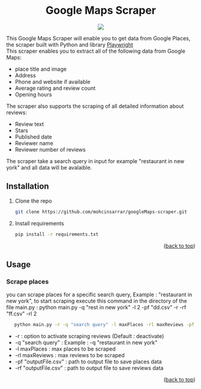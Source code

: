 <div id="top"></div>
<div align="center">
  <h1 align="center">Google Maps Scraper</h1>
  <img src="https://cdn.hackernoon.com/images/-4ya3q6y.png">
</div>

This Google Maps Scraper will enable you to get data from Google Places, the scraper built with Python and library  <a href="https://playwright.dev">Playwright</a>
  <br>
This scraper enables you to extract all of the following data from Google Maps:
- place title and image
- Address
- Phone and website if available
- Average rating and review count
- Opening hours


The scraper also supports the scraping of all detailed information about reviews:
- Review text
- Stars
- Published date
- Reviewer name
- Reviewer number of reviews

The scraper take a search query in input for example "restaurant in new york" and all data will be avalaible.

<!-- GETTING STARTED -->
## Installation

1. Clone the repo
   ```sh
   git clone https://github.com/mohcinsarrar/googleMaps-scraper.git
   ```
2. Install requirements
   ```sh
   pip install -r requirements.txt
   ```

<p align="right">(<a href="#top">back to top</a>)</p>

<!-- USAGE EXAMPLES -->
## Usage

### Scrape places
you can scrape places for a specific search query, Example : "restaurant in new york", to start scraping execute this command in the directory of the file main.py :
python main.py -q "rest in new york" -l 2 -pf "dd.csv" -r -rf "ff.csv" -rl 2
  ```sh
     python main.py -r -q "search query" -l maxPlaces -rl maxReviews -pf "outputFile.csv" -rf "outputFile.csv"
  ```

- -r : option to activate scraping reviews (Default : deactivate)
- -q "search query" : Example : -q "restaurant in new york"
- -l maxPlaces : max places to be scraped
- -rl maxReviews : max reviews to be scraped
- -pf "outputFile.csv" : path to output file to save places data
- -rf "outputFile.csv" : path to output file to save reviews data

<p align="right">(<a href="#top">back to top</a>)</p>
